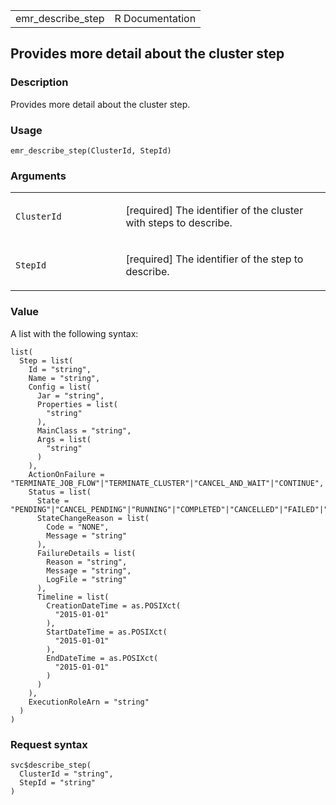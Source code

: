 <table style="width: 100%;">
<tbody>
<tr class="odd">
<td>emr_describe_step</td>
<td style="text-align: right;">R Documentation</td>
</tr>
</tbody>
</table>

## Provides more detail about the cluster step

### Description

Provides more detail about the cluster step.

### Usage

    emr_describe_step(ClusterId, StepId)

### Arguments

<table>
<colgroup>
<col style="width: 35%" />
<col style="width: 65%" />
</colgroup>
<tbody>
<tr class="odd">
<td><code id="emr_describe_step_:_ClusterId">ClusterId</code></td>
<td><p>[required] The identifier of the cluster with steps to
describe.</p></td>
</tr>
<tr class="even">
<td><code id="emr_describe_step_:_StepId">StepId</code></td>
<td><p>[required] The identifier of the step to describe.</p></td>
</tr>
</tbody>
</table>

### Value

A list with the following syntax:

    list(
      Step = list(
        Id = "string",
        Name = "string",
        Config = list(
          Jar = "string",
          Properties = list(
            "string"
          ),
          MainClass = "string",
          Args = list(
            "string"
          )
        ),
        ActionOnFailure = "TERMINATE_JOB_FLOW"|"TERMINATE_CLUSTER"|"CANCEL_AND_WAIT"|"CONTINUE",
        Status = list(
          State = "PENDING"|"CANCEL_PENDING"|"RUNNING"|"COMPLETED"|"CANCELLED"|"FAILED"|"INTERRUPTED",
          StateChangeReason = list(
            Code = "NONE",
            Message = "string"
          ),
          FailureDetails = list(
            Reason = "string",
            Message = "string",
            LogFile = "string"
          ),
          Timeline = list(
            CreationDateTime = as.POSIXct(
              "2015-01-01"
            ),
            StartDateTime = as.POSIXct(
              "2015-01-01"
            ),
            EndDateTime = as.POSIXct(
              "2015-01-01"
            )
          )
        ),
        ExecutionRoleArn = "string"
      )
    )

### Request syntax

    svc$describe_step(
      ClusterId = "string",
      StepId = "string"
    )
